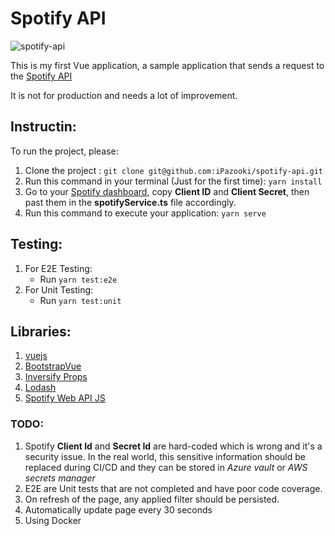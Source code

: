 # Spotify API

![spotify-api](https://user-images.githubusercontent.com/1321544/143822182-a47209dd-0762-4a9b-bb9d-4646dd56cd7b.jpg)

This is my first Vue application, a sample application that sends a request to the [Spotify API](https://developer.spotify.com/documentation/web-api/reference/#/)

It is not for production and needs a lot of improvement.

## Instructin:

To run the project, please:
 1. Clone the project : `git clone git@github.com:iPazooki/spotify-api.git`
 2. Run this command in your terminal (Just for the first time): `yarn install`
 3. Go to your [Spotify dashboard](https://developer.spotify.com/dashboard/applications), copy **Client ID** and **Client Secret**, then past them in the **spotifyService.ts** file accordingly.
 4. Run this command to execute your application: `yarn serve`

## Testing:
 1. For E2E Testing:
    - Run `yarn test:e2e`
 2. For Unit Testing:
    - Run `yarn test:unit`

## Libraries:
  1. [vuejs](https://vuejs.org/)
  2. [BootstrapVue](https://bootstrap-vue.org/)
  3. [Inversify Props](https://github.com/CKGrafico/inversify-props#readme)
  4. [Lodash](https://lodash.com/)
  5. [Spotify Web API JS](https://github.com/JMPerez/spotify-web-api-js)
  
### TODO:

 1. Spotify **Client Id** and **Secret Id** are hard-coded which is wrong and it's a security issue. In the real world, this sensitive information should be replaced during CI/CD and they can be stored in *Azure vault* or *AWS secrets manager*
 2. E2E are Unit tests that are not completed and have poor code coverage.
 3. On refresh of the page, any applied filter should be persisted.
 4. Automatically update page every 30 seconds
 5. Using Docker
